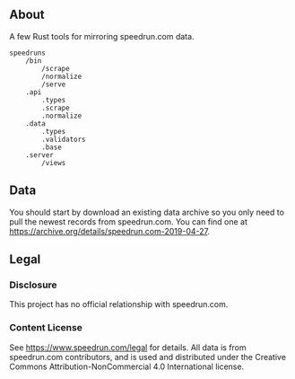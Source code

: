 ## About

A few Rust tools for mirroring speedrun.com data.

```
speedruns
    /bin
        /scrape
        /normalize
        /serve
    .api
        .types
        .scrape
        .normalize
    .data
        .types
        .validators
        .base
    .server
        /views
```

## Data

You should start by download an existing data archive so you only need to pull
the newest records from speedrun.com. You can find one at
<https://archive.org/details/speedrun.com-2019-04-27>.

## Legal

### Disclosure

This project has no official relationship with speedrun.com.

### Content License

See <https://www.speedrun.com/legal> for details. All data is from speedrun.com
contributors, and is used and distributed under the Creative Commons
Attribution-NonCommercial 4.0 International license.
